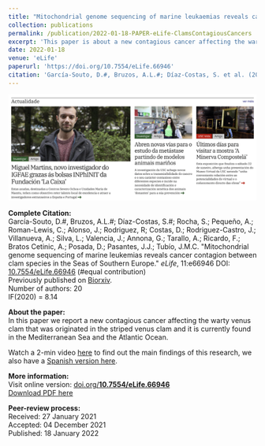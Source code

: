 ```yaml
---
title: "Mitochondrial genome sequencing of marine leukaemias reveals cancer contagion between clam species in the Seas of Southern Europe"
collection: publications
permalink: /publication/2022-01-18-PAPER-eLife-ClamsContagiousCancers
excerpt: 'This paper is about a new contagious cancer affecting the warty venus clam that was originated in the striped venus clam and it is currently found in the Mediterranean Sea and the Atlantic Ocean.'
date: 2022-01-18
venue: 'eLife'
paperurl: 'https://doi.org/10.7554/eLife.66946'
citation: 'García-Souto, D.#, Bruzos, A.L.#; Díaz-Costas, S. et al. (2022). &quot;Mitochondrial genome sequencing of marine leukemias reveals cancer contagion between clam species in the Seas of Southern Europe.&quot; <i>eLife</i>. 11:e66946. (#equal contribution)'
---
```


<img src='/files/papers/2022-01-18-PAPER_eLife_ContagiousCancer-clams-VIDEO.png' /> 

**Complete Citation:**  
García-Souto, D.#, Bruzos, A.L.#; Díaz-Costas, S.#; Rocha, S.; Pequeño, A.; Roman-Lewis, C.; Alonso, J.; Rodriguez, R; Costas, D.; Rodriguez-Castro, J.; Villanueva, A.; Silva, L.; Valencia, J.; Annona, G.; Tarallo, A.; Ricardo, F.; Bratos Cetinic, A.; Posada, D.; Pasantes, J.J.; Tubío, J.M.C. "Mitochondrial genome sequencing of marine leukemias reveals cancer contagion between clam species in the Seas of Southern Europe." <i>eLife</i>, 11:e66946 DOI: [10.7554/eLife.66946](https://doi.org/10.7554/eLife.66946) (#equal contribution)  
Previously published on [Biorxiv](https://www.biorxiv.org/content/10.1101/2021.03.10.434714v1).  
Number of authors: 20  
IF(2020) = 8.14  

**About the paper:**  
In this paper we report a new contagious cancer affecting the warty venus clam that was originated in the striped venus clam and it is currently found in the Mediterranean Sea and the Atlantic Ocean.  

Watch a 2-min video [here](https://www.youtube.com/watch?v=faL_ALYuP4I) to find out the main findings of this research, we also have a [Spanish version here](https://www.youtube.com/watch?v=717MLSNLoUY).

**More information:**  
Visit online version: [doi.org/**10.7554/eLife.66946**](https://doi.org/10.7554/eLife.66946)  
[Download PDF here](https://ALBruzos.github.io/files/papers/2022-01-18-PAPER_eLife_ContagiousCancer-clams.pdf)

**Peer-review process:**  
Received: 27 January 2021  
Accepted: 04 December 2021  
Published: 18 January 2022    
